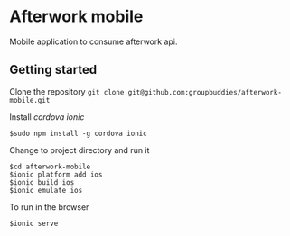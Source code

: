 # Afterwork mobile

Mobile application to consume afterwork api.

## Getting started
Clone the repository `git clone git@github.com:groupbuddies/afterwork-mobile.git`

Install *cordova ionic*

`$sudo npm install -g cordova ionic`

Change to project directory and run it
```
$cd afterwork-mobile
$ionic platform add ios
$ionic build ios
$ionic emulate ios
```

To run in the browser
```
$ionic serve
```
